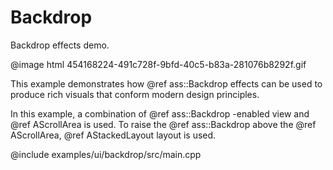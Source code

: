 # Backdrop

<!-- aui:example ui -->
Backdrop effects demo.

@image html 454168224-491c728f-9bfd-40c5-b83a-281076b8292f.gif

This example demonstrates how @ref ass::Backdrop effects can be used to produce rich visuals that conform modern design
principles.

In this example, a combination of @ref ass::Backdrop -enabled view and @ref AScrollArea is used. To raise the
@ref ass::Backdrop above the @ref AScrollArea, @ref AStackedLayout layout is used.

@include examples/ui/backdrop/src/main.cpp

